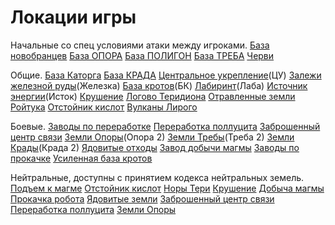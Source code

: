 # Локации игры
Начальные со спец условиями атаки между игроками.
[База новобранцев](/sys/world/map/pve/1)
[База ОПОРА](/sys/world/map/pve/2)
[База ПОЛИГОН](/sys/world/map/pve/3)
[База ТРЕБА](/sys/world/map/pve/5)
[Черви](/sys/world/map/pve/7)

Общие.
[База Каторга](/sys/world/map/4)
[База КРАДА](/sys/world/map/6)
[Центральное укрепление](/sys/world/map/8)(ЦУ)
[Залежи железной руды](/sys/world/map/9)(Железка)
[База кротов](/sys/world/map/pve/10)(БК)
[Лабиринт](/sys/world/map/pve/11)(Лаба)
[Источник энергии](/sys/world/map/pve/15)(Исток)
[Крушение](/sys/world/map/pve/16)
[Логово Теридиона](/sys/world/map/pve/17)
[Отравленные земли Ройтука](/sys/world/map/pve/18)
[Отстойник кислот](/sys/world/map/pve/19)
[Вулканы Лирого](/sys/world/map/pve/20)

Боевые.
[Заводы по переработке](/sys/world/map/pve/21)
[Переработка поллуцита](/sys/world/map/pve/22)
[Заброшенный центр связи](/sys/world/map/pve/23)
[Земли Опоры](/sys/world/map/pve/24)(Опора 2)
[Земли Требы](/sys/world/map/pve/25)(Треба 2)
[Земли Крады](/sys/world/map/pve/26)(Крада 2)
[Ядовитые отходы](/sys/world/map/pve/28)
[Завод добычи магмы](/sys/world/map/pve/30)
[Заводы по прокачке](/sys/world/map/pve/31)
[Усиленная база кротов](/sys/world/map/pve/50)

Нейтральные, доступны с принятием кодекса нейтральных земель.
[Подъем к магме](/sys/world/map/40)
[Отстойник кислот](/sys/world/map/41)
[Норы Тери](/sys/world/map/42)
[Крушение](/sys/world/map/43)
[Добыча магмы](/sys/world/map/44)
[Прокачка робота](/sys/world/map/45)
[Ядовитые земли](/sys/world/map/46)
[Заброшенный центр связи](/sys/world/map/47)
[Переработка поллуцита](/sys/world/map/48)
[Земли Опоры](/sys/world/map/49)